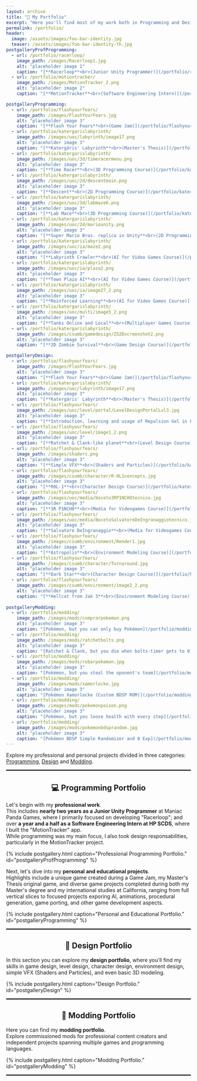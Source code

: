 ```yaml
---
layout: archive
title: "📂 My Portfolio"
excerpt: "Here you'll find most of my work both in Programming and Design!"
permalink: /portfolio/
header:
  image: /assets/images/foo-bar-identity.jpg
  teaser: /assets/images/foo-bar-identity-th.jpg
postgalleryProfProgramming:
  - url: /portfolio/racerloop/
    image_path: /images/Racerloop1.jpg
    alt: "placeholder image 1"
    caption: "[**Racerloop**<br>(Junior Unity Programmer)](/portfolio/racerloop/)"
  - url: /portfolio/motiontracker/
    image_path: /images/MotionTracker_2.png
    alt: "placeholder image 2"
    caption: "[**MotionTracker**<br>(Software Engineering Intern)](/portfolio/motiontracker/)"

postgalleryProgramming:
  - url: /portfolio/flashyourfears/
    image_path: /images/FlashYourFears.jpg
    alt: "placeholder image 3"
    caption: "[**Flash Your Fears**<br>(Game Jam)](/portfolio/flashyourfears/)"
  - url: /portfolio/katergarislabyrinth/
    image_path: /images/uoc/labyrinth/image17.png
    alt: "placeholder image 3"
    caption: "[**Katergáris' Labyrinth**<br>(Master's Thesis)](/portfolio/katergarislabyrinth/)"
  - url: /portfolio/katergarislabyrinth/
    image_path: /images/uoc/3d/timeracermenu.png
    alt: "placeholder image 3"
    caption: "[**Time Racer**<br>(3D Programming Course)](/portfolio/katergarislabyrinth/)"
  - url: /portfolio/katergarislabyrinth/
    image_path: /images/uoc/2d/descentmain.png
    alt: "placeholder image 3"
    caption: "[**Descent**<br>(2D Programming Course)](/portfolio/katergarislabyrinth/)"
  - url: /portfolio/katergarislabyrinth/
    image_path: /images/uoc/3d/labmaze6.png
    alt: "placeholder image 3"
    caption: "[**Lab Mace**<br>(3D Programming Course)](/portfolio/katergarislabyrinth/)"
  - url: /portfolio/katergarislabyrinth/
    image_path: /images/uoc/2d/mariounity.png
    alt: "placeholder image 3"
    caption: "[**Super Mario Bros. replica in Unity**<br>(2D Programming Course)](/portfolio/katergarislabyrinth/)"
  - url: /portfolio/katergarislabyrinth/
    image_path: /images/uoc/ia/maze2.png
    alt: "placeholder image 3"
    caption: "[**Labyrinth Crawler**<br>(AI for Video Games Course)](/portfolio/katergarislabyrinth/)"
  - url: /portfolio/katergarislabyrinth/
    image_path: /images/uoc/ia/plaza2.png
    alt: "placeholder image 3"
    caption: "[**Town Plaza AI**<br>(AI for Video Games Course)](/portfolio/katergarislabyrinth/)"
  - url: /portfolio/katergarislabyrinth/
    image_path: /images/uoc/ia/image27_2.png
    alt: "placeholder image 3"
    caption: "[**Reinforced Learning**<br>(AI for Video Games Course)](/portfolio/katergarislabyrinth/)"
  - url: /portfolio/katergarislabyrinth/
    image_path: /images/uoc/multi/image5_2.png
    alt: "placeholder image 3"
    caption: "[**Tanks Online and Local**<br>(Multiplayer Games Course)](/portfolio/katergarislabyrinth/)"
  - url: /portfolio/katergarislabyrinth/
    image_path: /images/csumb/gamedesign/ZS2Dscreenshot2.png
    alt: "placeholder image 3"
    caption: "[**2D Zombie Survival**<br>(Game Design Course)](/portfolio/katergarislabyrinth/)"

postgalleryDesign:
  - url: /portfolio/flashyourfears/
    image_path: /images/FlashYourFears.jpg
    alt: "placeholder image 3"
    caption: "[**Flash Your Fears**<br>(Game Jam)](/portfolio/flashyourfears/)"
  - url: /portfolio/katergarislabyrinth/
    image_path: /images/uoc/labyrinth/image17.png
    alt: "placeholder image 3"
    caption: "[**Katergáris' Labyrinth**<br>(Master's Thesis)](/portfolio/katergarislabyrinth/)"
  - url: /portfolio/flashyourfears/
    image_path: /images/uoc/level/portal/LevelDesignPortalLvl3.jpg
    alt: "placeholder image 3"
    caption: "[**Introduction, learning and usage of Repulsion Gel in Portal 2**](/portfolio/katergarislabyrinth/)"
  - url: /portfolio/flashyourfears/
    image_path: /images/uoc/level/image1_2.png
    alt: "placeholder image 3"
    caption: "[**Ratchet & Clank-like planet**<br>(Level Design Course)](/portfolio/katergarislabyrinth/)"
  - url: /portfolio/flashyourfears/
    image_path: /images/shaders.png
    alt: "placeholder image 3"
    caption: "[**Simple VFX**<br>(Shaders and Particles)](/portfolio/katergarislabyrinth/)"
  - url: /portfolio/flashyourfears/
    image_path: /images/csumb/character/R-0L1concepts.jpg
    alt: "placeholder image 3"
    caption: "[**R0L-1**<br>(Character Design Course)](/portfolio/katergarislabyrinth/)"
  - url: /portfolio/flashyourfears/
    image_path: /images/uoc/media/boceto3RP1NCHOtecnico.jpg
    alt: "placeholder image 3"
    caption: "[**3R P1NCH0**<br>(Media for Videogames Course)](/portfolio/katergarislabyrinth/)"
  - url: /portfolio/flashyourfears/
    image_path: /images/uoc/media/BocetoSalvatoreDeIngranaggiotecnico.jpg
    alt: "placeholder image 3"
    caption: "[**Salvatore DeIngranaggio**<br>(Media for Videogames Course)](/portfolio/katergarislabyrinth/)"
  - url: /portfolio/flashyourfears/
    image_path: /images/csumb/environment/Render1.jpg
    alt: "placeholder image 3"
    caption: "[**Astropolis**<br>(Environment Modeling Course)](/portfolio/katergarislabyrinth/)"
  - url: /portfolio/flashyourfears/
    image_path: /images/csumb/character/Turnaround.jpg
    alt: "placeholder image 3"
    caption: "[**Dark Star**<br>(Character Design Course)](/portfolio/katergarislabyrinth/)"
  - url: /portfolio/flashyourfears/
    image_path: /images/csumb/environment/image2_2.png
    alt: "placeholder image 3"
    caption: "[**Hellcat from Jak 3**<br>(Environment Modeling Course)](/portfolio/katergarislabyrinth/)"
  
postgalleryModding:
  - url: /portfolio/modding/
    image_path: /images/mods/comprarpokemon.png
    alt: "placeholder image 3"
    caption: "[Pokémon, but you can only buy Pokémon](/portfolio/modding/)"
  - url: /portfolio/modding/
    image_path: /images/mods/ratchetbolts.png
    alt: "placeholder image 3"
    caption: "[Ratchet & Clank, but you die when bolts-timer gets to 0](/portfolio/modding/)"
  - url: /portfolio/modding/
    image_path: /images/mods/robarpokemon.jpg
    alt: "placeholder image 3"
    caption: "[Pokémon, but you steal the oponent's team](/portfolio/modding/)"
  - url: /portfolio/modding/
    image_path: /images/mods/xamorlocke.jpg
    alt: "placeholder image 3"
    caption: "[Pokémon Xamorlocke (Custom BDSP ROM)](/portfolio/modding/)"
  - url: /portfolio/modding/
    image_path: /images/mods/pokemonpoison.png
    alt: "placeholder image 3"
    caption: "[Pokémon, but you loose health with every step](/portfolio/modding/)"
  - url: /portfolio/modding/
    image_path: /images/mods/pokemonbdsprandom.jpg
    alt: "placeholder image 3"
    caption: "[Pokémon BDSP Simple Randomizer and 0 Exp](/portfolio/modding/)"
---
```


Explore my professional and personal projects divided in three categories: <a href="#programming-section">Programming</a>, <a href="#design-section">Design</a> and <a href="#modding-section">Modding</a>.

<hr style="border: none; border-top: 2px solid #333; border-bottom: 2px solid #fff;">

<div align="center" id="programming-section">

  <h2> 💻 Programming Portfolio</h2>

</div>

Let's begin with my **professional work**.
<br>This includes **nearly two years as a Junior Unity Programmer** at Maniac Panda Games, where I primarily focused on developing "Racerloop"; and over **a year and a half as a Software Engineering Intern at HP SCDS**, where I built the "MotionTracker" app.
<br>While programming was my main focus, I also took design responsabilities, particularly in the MotionTracker project.

{% include postgallery.html caption="Professional Programming Portfolio." id="postgalleryProfProgramming" %}

Next, let's dive into my **personal and educational projects**.
<br>Highlights include a unique game created during a Game Jam, my Master's Thesis original game, and diverse game projects completed during both my Master's degree and my international studies at California, ranging from full vertical slices to focused projects exporing AI, animations, procedural generation, game porting, and other game development aspects.

{% include postgallery.html caption="Personal and Educational Portfolio." id="postgalleryProgramming" %}

<hr style="border: none; border-top: 2px solid #333; border-bottom: 2px solid #fff;">


<div align="center" id="design-section">

  <h2> 🎨 Design Portfolio</h2>

</div>

In this section you can explore my **design portfolio**, where you'll find my skills in game design, level design, character design, environment design, simple VFX (Shaders and Particles), and even basic 3D modeling.

{% include postgallery.html caption="Design Portfolio." id="postgalleryDesign" %}

<hr style="border: none; border-top: 2px solid #333; border-bottom: 2px solid #fff;">

<div align="center" id="modding-section">

  <h2> 🔧 Modding Portfolio</h2>

</div>

Here you can find my **modding portfolio**.
<br>Explore commissioned mods for professional content creators and independent projects spanning multiple games and programming languages.

{% include postgallery.html caption="Modding Portfolio." id="postgalleryModding" %}

<hr style="border: none; border-top: 2px solid #333; border-bottom: 2px solid #fff;">